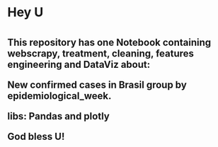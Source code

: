 <h1>Hey U<h1>

<h2>This repository has one Notebook containing webscrapy, treatment, cleaning, features engineering and DataViz about:

New confirmed cases in Brasil group by epidemiological_week.

libs: Pandas and plotly

God bless U!<h2>
